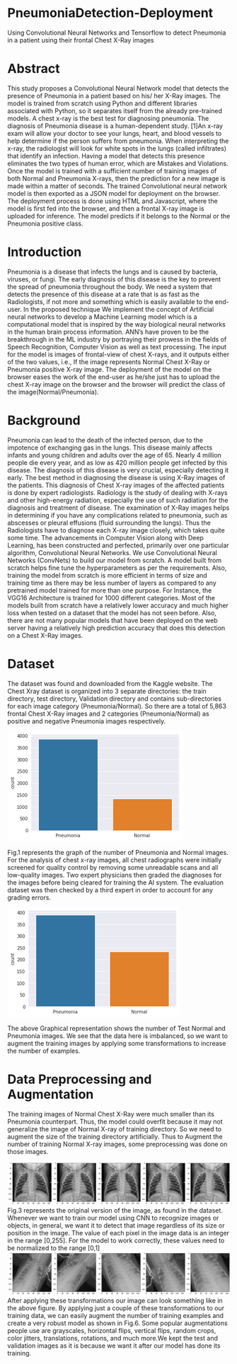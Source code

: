 # PneumoniaDetection-Deployment
Using Convolutional Neural Networks and Tensorflow to detect Pneumonia in a patient using their frontal Chest  X-Ray images

# Abstract
This study proposes a Convolutional Neural Network model that detects the presence of Pneumonia in a patient based on his/ her X-Ray images. The model is trained from scratch using Python and different libraries associated with Python, so it separates itself from the already pre-trained models. A chest x-ray is the best test for diagnosing pneumonia. The diagnosis of Pneumonia disease is a human-dependent study. [1]An x-ray exam will allow your doctor to see your lungs, heart, and blood vessels to help determine if the person suffers from pneumonia. When interpreting the x-ray, the radiologist will look for white spots in the lungs (called infiltrates) that identify an infection.  Having a model that detects this presence eliminates the two types of human error, which are Mistakes and Violations.  Once the model is trained with a sufficient number of training images of both Normal and Pneumonia X-rays, then the prediction for a new image is made within a matter of seconds. The trained Convolutional neural network model is then exported as a JSON model for deployment on the browser. The deployment process is done using HTML and Javascript, where the model is first fed into the browser, and then a frontal X-ray image is uploaded for inference. The model predicts if it belongs to the Normal or the Pneumonia positive class.

# Introduction
Pneumonia is a disease that infects the lungs and is caused by bacteria, viruses, or fungi. The early diagnosis of this disease is the key to prevent the spread of pneumonia throughout the body. 
We need a system that detects the presence of this disease at a rate that is as fast as the Radiologists, if not more and something which is easily available to the end-user. In the proposed technique We implement the concept of Artificial neural networks to develop a Machine Learning model which is a computational model that is inspired by the way biological neural networks in the human brain process information. ANN’s have proven to be the breakthrough in the ML industry by portraying their prowess in the fields of Speech Recognition, Computer Vision as well as text processing. 
The input for the model is images of frontal-view of chest X-rays, and it outputs either of the two values, i.e., If the image represents Normal Chest X-Ray or Pneumonia positive X-ray image. The deployment of the model on the browser eases the work of the end-user as he/she just has to upload the chest X-ray image on the browser and the browser will predict the class of the image(Normal/Pneumonia).

# Background
Pneumonia can lead to the death of the infected person, due to the impotence of exchanging gas in the lungs. This disease mainly affects infants and young children and adults over the age of 65. Nearly 4 million people die every year, and as low as 420 million people get infected by this disease. The diagnosis of this disease is very crucial, especially detecting it early. The best method in diagnosing the disease is using X-Ray images of the patients. This diagnosis of Chest X-ray images of the affected patients is done by expert radiologists. Radiology is the study of dealing with X-rays and other high-energy radiation, especially the use of such radiation for the diagnosis and treatment of disease.  The examination of X-Ray images helps in determining if you have any complications related to pneumonia, such as abscesses or pleural effusions (fluid surrounding the lungs). Thus the Radiologists have to diagnose each X-ray image closely, which takes quite some time.
The advancements in Computer Vision along with Deep Learning, has been constructed and perfected, primarily over one particular algorithm, Convolutional Neural Networks. We use Convolutional Neural Networks (ConvNets) to build our model from scratch. A model built from scratch helps fine tune the hyperparameters as per the requirements. Also, training the model from scratch is more efficient in terms of size and training time as there may be less number of layers as compared to any pretrained model trained for more than one purpose. For Instance, the VGG16 Architecture is trained for 1000 different categories. Most of the models built from scratch have a relatively lower accuracy and much higher loss when tested on a dataset that the model has not seen before. Also, there are not many popular models that have been deployed on the web server having a relatively high prediction accuracy that does this detection on a Chest X-Ray images. 

# Dataset
The dataset was found and downloaded from the Kaggle website. The Chest Xray dataset is organized into 3 separate directories: the train directory, test directory, Validation directory and contains sub-directories for each image category (Pneumonia/Normal). So there are a total of 5,863 frontal Chest X-Ray images and 2 categories (Pneumonia/Normal) as positive and negative Pneumonia images respectively.

![](Images_Pneumonia_Research/Train_dataset.png)

Fig.1 represents the graph of the number of Pneumonia and Normal images.
For the analysis of chest x-ray images, all chest radiographs were initially screened for quality control by removing some unreadable scans and all low-quality images. Two expert physicians then graded the diagnoses for the images before being cleared for training the AI system. The evaluation dataset was then checked by a third expert in order to account for any grading errors.

![](Images_Pneumonia_Research/Test_dataset.png)

The above Graphical representation shows the number of Test Normal and Pneumonia images.
We see that the data here is imbalanced, so we want to augment the training images by applying some transformations to increase the number of examples.

# Data Preprocessing and Augmentation
The training images of Normal Chest X-Ray were much smaller than its Pneumonia counterpart. Thus, the model could overfit because it may not generalize the image of Normal X-ray of training directory. So we need to augment the size of the training directory artificially. Thus to Augment the number of training Normal X-ray images, some preprocessing was done on those images.  

![](Images_Pneumonia_Research/Train_Normal.png)
Fig.3  represents the original version of the image, as found in the dataset. Whenever we want to train our model using CNN to recognize images or objects, in general, we want it to detect that image regardless of its size or position in the image. 
The value of each pixel in the image data is an integer in the range [0,255]. For the model to work correctly, these values need to be normalized to the range [0,1]
![](Images_Pneumonia_Research/Transformation.png)
After applying these transformations our image can look something like in the above figure. By applying just a couple of these transformations to our training data, we can easily augment the number of training examples and create a very robust model as shown in Fig.6. Some popular augmentations people use are grayscales, horizontal flips, vertical flips, random crops, color jitters, translations, rotations, and much more.We kept the test and validation images as it is because we want it after our model has done its training.

